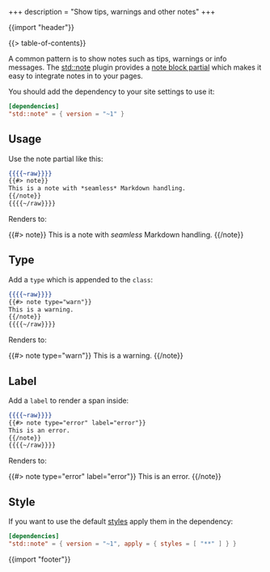 +++
description = "Show tips, warnings and other notes"
+++

{{import "header"}}

{{> table-of-contents}}

A common pattern is to show notes such as tips, warnings or info messages. The [std::note](https://github.com/uwe-app/plugins/tree/master/std/note) plugin provides a [note block partial](https://github.com/uwe-app/plugins/blob/master/std/note/partials/note.hbs) which makes it easy to integrate notes in to your pages.

You should add the dependency to your site settings to use it:

```toml
[dependencies]
"std::note" = { version = "~1" }
```

## Usage

Use the note partial like this:

```handlebars
{{{{~raw}}}}
{{#> note}}
This is a note with *seamless* Markdown handling.
{{/note}}
{{{{~/raw}}}}
```

Renders to:

{{#> note}}
This is a note with *seamless* Markdown handling.
{{/note}}

## Type

Add a `type` which is appended to the `class`:

```handlebars
{{{{~raw}}}}
{{#> note type="warn"}}
This is a warning.
{{/note}}
{{{{~/raw}}}}
```

Renders to:

{{#> note type="warn"}}
This is a warning.
{{/note}}

## Label

Add a `label` to render a span inside:

```handlebars
{{{{~raw}}}}
{{#> note type="error" label="error"}}
This is an error.
{{/note}}
{{{{~/raw}}}}
```

Renders to:

{{#> note type="error" label="error"}}
This is an error.
{{/note}}

## Style

If you want to use the default [styles](https://github.com/uwe-app/plugins/blob/master/std/note/styles/note.css) apply them in the dependency:

```toml
[dependencies]
"std::note" = { version = "~1", apply = { styles = [ "**" ] } }
```

{{import "footer"}}

